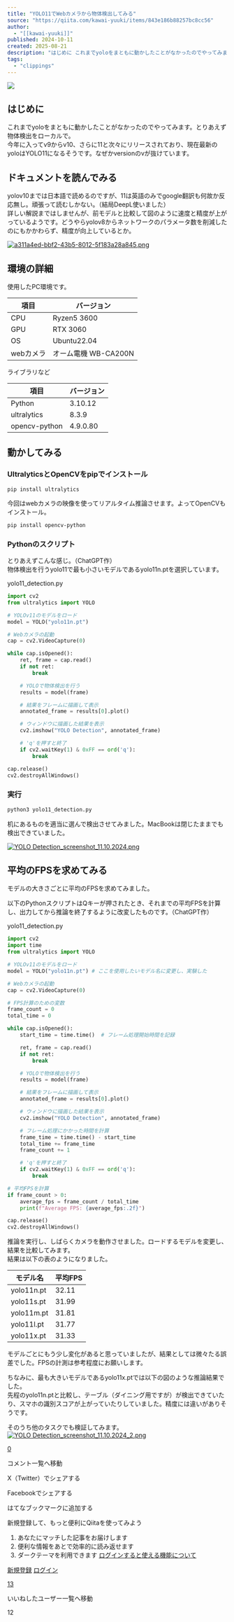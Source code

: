 ```yaml
---
title: "YOLO11でWebカメラから物体検出してみる"
source: "https://qiita.com/kawai-yuuki/items/843e186b88257bc8cc56"
author:
  - "[[kawai-yuuki]]"
published: 2024-10-11
created: 2025-08-21
description: "はじめに これまでyoloをまともに動かしたことがなかったのでやってみます。とりあえず物体検出をローカルで。 今年に入ってv9からv10、さらに11と次々にリリースされており、現在最新のyoloはYOLO11になるそうです。なぜかversionのvが抜けています。 ドキ..."
tags:
  - "clippings"
---
```

![](https://relay-dsp.ad-m.asia/dmp/sync/bizmatrix?pid=c3ed207b574cf11376&d=x18o8hduaj&uid=)

## はじめに

これまでyoloをまともに動かしたことがなかったのでやってみます。とりあえず物体検出をローカルで。  
今年に入ってv9からv10、さらに11と次々にリリースされており、現在最新のyoloはYOLO11になるそうです。なぜかversionのvが抜けています。

## ドキュメントを読んでみる

yolov10までは日本語で読めるのですが、11は英語のみでgoogle翻訳も何故か反応無し。頑張って読むしかない。（結局DeepL使いました）  
詳しい解説まではしませんが、前モデルと比較して図のように速度と精度が上がっているようです。どうやらyolov8からネットワークのパラメータ数を削減したのにもかかわらず、精度が向上しているとか。

[![a311a4ed-bbf2-43b5-8012-5f183a28a845.png](https://qiita-image-store.s3.ap-northeast-1.amazonaws.com/0/3470204/9bd5eb96-9c24-1cf2-7fc7-3bae678585e2.png)](https://qiita-user-contents.imgix.net/https%3A%2F%2Fqiita-image-store.s3.ap-northeast-1.amazonaws.com%2F0%2F3470204%2F9bd5eb96-9c24-1cf2-7fc7-3bae678585e2.png?ixlib=rb-4.0.0&auto=format&gif-q=60&q=75&s=3bf7adb16f380973be84fd0ab1e52747)

## 環境の詳細

使用したPC環境です。

| 項目 | バージョン |
| --- | --- |
| CPU | Ryzen5 3600 |
| GPU | RTX 3060 |
| OS | Ubuntu22.04 |
| webカメラ | オーム電機 WB-CA200N |

ライブラリなど

| 項目 | バージョン |
| --- | --- |
| Python | 3.10.12 |
| ultralytics | 8.3.9 |
| opencv-python | 4.9.0.80 |

## 動かしてみる

### UltralyticsとOpenCVをpipでインストール

```text
pip install ultralytics
```

今回はwebカメラの映像を使ってリアルタイム推論させます。よってOpenCVもインストール。

```text
pip install opencv-python
```

### Pythonのスクリプト

とりあえずこんな感じ。（ChatGPT作）  
物体検出を行うyolo11で最も小さいモデルであるyolo11n.ptを選択しています。

yolo11\_detection.py

```python
import cv2
from ultralytics import YOLO

# YOLOv11のモデルをロード
model = YOLO("yolo11n.pt") 

# Webカメラの起動
cap = cv2.VideoCapture(0)

while cap.isOpened():
    ret, frame = cap.read()
    if not ret:
        break

    # YOLOで物体検出を行う
    results = model(frame)

    # 結果をフレームに描画して表示
    annotated_frame = results[0].plot()

    # ウィンドウに描画した結果を表示
    cv2.imshow("YOLO Detection", annotated_frame)

    # 'q'を押すと終了
    if cv2.waitKey(1) & 0xFF == ord('q'):
        break

cap.release()
cv2.destroyAllWindows()
```

### 実行

```bash
python3 yolo11_detection.py
```

机にあるものを適当に選んで検出させてみました。MacBookは閉じたままでも検出できていました。

[![YOLO Detection_screenshot_11.10.2024.png](https://qiita-image-store.s3.ap-northeast-1.amazonaws.com/0/3470204/f8f768ab-e8b4-8a58-d56b-8c7b25eab203.png)](https://qiita-user-contents.imgix.net/https%3A%2F%2Fqiita-image-store.s3.ap-northeast-1.amazonaws.com%2F0%2F3470204%2Ff8f768ab-e8b4-8a58-d56b-8c7b25eab203.png?ixlib=rb-4.0.0&auto=format&gif-q=60&q=75&s=f48ef81fcb7659311e8b748b58f13cce)

## 平均のFPSを求めてみる

モデルの大きさごとに平均のFPSを求めてみました。

以下のPythonスクリプトはQキーが押されたとき、それまでの平均FPSを計算し、出力してから推論を終了するように改変したものです。（ChatGPT作）

yolo11\_detection.py

```python
import cv2
import time
from ultralytics import YOLO

# YOLOv11のモデルをロード
model = YOLO("yolo11n.pt") # ここを使用したいモデル名に変更し、実験した

# Webカメラの起動
cap = cv2.VideoCapture(0)

# FPS計算のための変数
frame_count = 0
total_time = 0

while cap.isOpened():
    start_time = time.time()  # フレーム処理開始時間を記録

    ret, frame = cap.read()
    if not ret:
        break

    # YOLOで物体検出を行う
    results = model(frame)

    # 結果をフレームに描画して表示
    annotated_frame = results[0].plot()

    # ウィンドウに描画した結果を表示
    cv2.imshow("YOLO Detection", annotated_frame)

    # フレーム処理にかかった時間を計算
    frame_time = time.time() - start_time
    total_time += frame_time
    frame_count += 1

    # 'q'を押すと終了
    if cv2.waitKey(1) & 0xFF == ord('q'):
        break

# 平均FPSを計算
if frame_count > 0:
    average_fps = frame_count / total_time
    print(f"Average FPS: {average_fps:.2f}")

cap.release()
cv2.destroyAllWindows()
```

推論を実行し、しばらくカメラを動作させました。ロードするモデルを変更し、結果を比較してみます。  
結果は以下の表のようになりました。

| モデル名 | 平均FPS |
| --- | --- |
| yolo11n.pt | 32.11 |
| yolo11s.pt | 31.99 |
| yolo11m.pt | 31.81 |
| yolo11l.pt | 31.77 |
| yolo11x.pt | 31.33 |

モデルごとにもう少し変化があると思っていましたが、結果としては微々たる誤差でした。FPSの計測は参考程度にお願いします。

ちなみに、最も大きいモデルであるyolo11x.ptでは以下の図のような推論結果でした。  
先程のyolo11n.ptと比較し、テーブル（ダイニング用ですが）が検出できていたり、スマホの識別スコアが上がっていたりしていました。精度には違いがありそうです。

そのうち他のタスクでも検証してみます。  
[![YOLO Detection_screenshot_11.10.2024_2.png](https://qiita-image-store.s3.ap-northeast-1.amazonaws.com/0/3470204/0f9ce1c0-47af-4599-55d5-6e946894cbc9.png)](https://qiita-user-contents.imgix.net/https%3A%2F%2Fqiita-image-store.s3.ap-northeast-1.amazonaws.com%2F0%2F3470204%2F0f9ce1c0-47af-4599-55d5-6e946894cbc9.png?ixlib=rb-4.0.0&auto=format&gif-q=60&q=75&s=890564784fcfa5fd9541f7948ceccf4a)

[0](https://qiita.com/kawai-yuuki/items/#comments)

コメント一覧へ移動

X（Twitter）でシェアする

Facebookでシェアする

はてなブックマークに追加する

新規登録して、もっと便利にQiitaを使ってみよう

1. あなたにマッチした記事をお届けします
2. 便利な情報をあとで効率的に読み返せます
3. ダークテーマを利用できます
[ログインすると使える機能について](https://help.qiita.com/ja/articles/qiita-login-user)

[新規登録](https://qiita.com/signup?callback_action=login_or_signup&redirect_to=%2Fkawai-yuuki%2Fitems%2F843e186b88257bc8cc56&realm=qiita) [ログイン](https://qiita.com/login?callback_action=login_or_signup&redirect_to=%2Fkawai-yuuki%2Fitems%2F843e186b88257bc8cc56&realm=qiita)

[13](https://qiita.com/kawai-yuuki/items/843e186b88257bc8cc56/likers)

いいねしたユーザー一覧へ移動

12